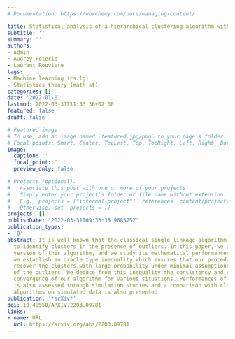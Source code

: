 ```yaml
---
# Documentation: https://wowchemy.com/docs/managing-content/

title: Statistical analysis of a hierarchical clustering algorithm with outliers
subtitle: ''
summary: ''
authors:
- admin
- Audrey Poterie
- Laurent Rouviere
tags:
- Machine learning (cs.lg)
- Statistics theory (math.st)
categories: []
date: '2022-01-01'
lastmod: 2022-03-31T11:33:36+02:00
featured: false
draft: false

# Featured image
# To use, add an image named `featured.jpg/png` to your page's folder.
# Focal points: Smart, Center, TopLeft, Top, TopRight, Left, Right, BottomLeft, Bottom, BottomRight.
image:
  caption: ''
  focal_point: ''
  preview_only: false

# Projects (optional).
#   Associate this post with one or more of your projects.
#   Simply enter your project's folder or file name without extension.
#   E.g. `projects = ["internal-project"]` references `content/project/deep-learning/index.md`.
#   Otherwise, set `projects = []`.
projects: []
publishDate: '2022-03-31T09:33:35.968575Z'
publication_types:
- '0'
abstract: It is well known that the classical single linkage algorithm usually fails
  to identify clusters in the presence of outliers. In this paper, we propose a new
  version of this algorithm, and we study its mathematical performances. In particular,
  we establish an oracle type inequality which ensures that our procedure allows to
  recover the clusters with large probability under minimal assumptions on the distribution
  of the outliers. We deduce from this inequality the consistency and some rates of
  convergence of our algorithm for various situations. Performances of our approach
  is also assessed through simulation studies and a comparison with classical clustering
  algorithms on simulated data is also presented.
publication: '*arXiv*'
doi: 10.48550/ARXIV.2203.09781
links:
- name: URL
  url: https://arxiv.org/abs/2203.09781
---
```

